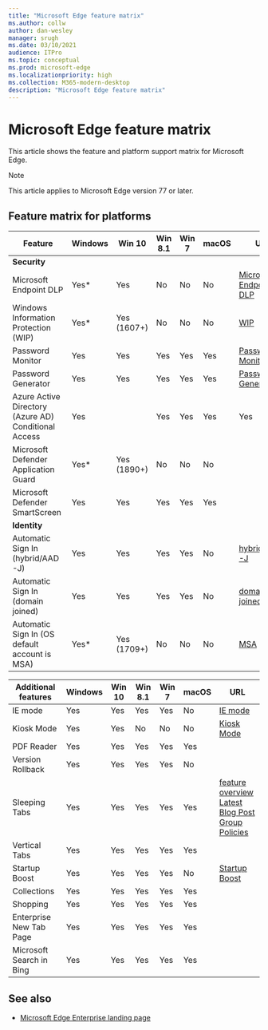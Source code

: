 ```yaml
---
title: "Microsoft Edge feature matrix"
ms.author: collw
author: dan-wesley
manager: srugh
ms.date: 03/10/2021
audience: ITPro
ms.topic: conceptual
ms.prod: microsoft-edge
ms.localizationpriority: high
ms.collection: M365-modern-desktop
description: "Microsoft Edge feature matrix"
---
```


# Microsoft Edge feature matrix

This article shows the feature and platform support matrix for Microsoft Edge.

> [!NOTE]
> This article applies to Microsoft Edge version 77 or later.

## Feature matrix for platforms

|Feature| Windows|	Win 10|	Win 8.1|Win 7|	macOS|URL|
|--------|--------|-------|--------|-----|-------|---|
|**Security**|        |       |        |     |       |   |
Microsoft Endpoint DLP|	Yes*|Yes|No|No|	No|[Microsoft Endpoint DLP](https://docs.microsoft.com/deployedge/microsoft-edge-security-dlp#microsoft-endpoint-data-loss-prevention-endpoint-dlp)|
|Windows Information Protection (WIP)|Yes*|Yes (1607+)|No|No|No|[WIP](https://docs.microsoft.com/deployedge/microsoft-edge-security-windows-information-protection#system-requirements)|
|Password Monitor|Yes|Yes|Yes|Yes|Yes|[Password Monitor](https://blogs.windows.com/msedgedev/2021/01/21/edge-88-privacy/)|
|Password Generator|Yes|Yes|Yes|Yes|Yes	|[Password Generator](https://blogs.windows.com/msedgedev/2021/01/21/edge-88-privacy/)|
|Azure Active Directory (Azure AD) Conditional Access|Yes||Yes|Yes|Yes|Yes|[Azure AD Conditional Access](https://docs.microsoft.com/deployedge/ms-edge-security-conditional-access#accessing-conditional-access-protected-resources-in-microsoft-edge)|
|Microsoft Defender Application Guard|Yes*|	Yes (1890+)|No|No|No| |
|Microsoft Defender SmartScreen|Yes|Yes|Yes|Yes|Yes| |
|**Identity**|  |  |  |  |  |  |
|Automatic Sign In (hybrid/AAD-J)|Yes|Yes|Yes|Yes|No|[hybrid/AAD-J](https://docs.microsoft.com/deployedge/microsoft-edge-security-identity#automatic-sign-in)|
|Automatic Sign In (domain joined)|Yes|Yes|Yes|Yes|	No|[domain joined](https://docs.microsoft.com/deployedge/microsoft-edge-security-identity#automatic-sign-in)|
|Automatic Sign In (OS default account is MSA)|	Yes*|Yes (1709+)|No|No|	No|[MSA](https://docs.microsoft.com/deployedge/microsoft-edge-security-identity#automatic-sign-in)|

|Additional features| Windows|Win 10|	Win 8.1|Win 7|macOS|URL|
|--------|--------|-------|--------|-----|-------|---|
|IE mode|Yes|Yes|Yes|Yes|No|[IE mode](https://docs.microsoft.com/deployedge/edge-ie-mode#prerequisites)|
|Kiosk Mode|Yes|Yes|No|No|No|[Kiosk Mode](https://docs.microsoft.com/deployedge/microsoft-edge-configure-kiosk-mode#single-app-kiosk)|
|PDF Reader|Yes|Yes|Yes|Yes|Yes| |
|Version Rollback|Yes|Yes|Yes|Yes|No| |
|Sleeping Tabs|Yes|Yes|Yes|Yes|Yes|[feature overview](https://docs.microsoft.com/deployedge/microsoft-edge-relnote-stable-channel)<br>[Latest Blog Post](https://blogs.windows.com/msedgedev/2021/03/04/edge-89-performance/)<br>[Group Policies](https://docs.microsoft.com/deployedge/microsoft-edge-policies#sleeping-tabs-settings)|
|Vertical Tabs|Yes|Yes|Yes|Yes|Yes| |
|Startup Boost|Yes|Yes|Yes|Yes|No|[Startup Boost](https://techcommunity.microsoft.com/t5/articles/startup-boost-faq/td-p/1810423)|
|Collections|Yes|Yes|Yes|Yes|Yes| |
|Shopping|Yes|Yes|Yes|Yes|Yes| |
|Enterprise New Tab Page|Yes|Yes|Yes|Yes|Yes| |
|Microsoft Search in Bing|Yes|Yes|Yes|Yes|Yes| |

## See also

- [Microsoft Edge Enterprise landing page](https://aka.ms/EdgeEnterprise)